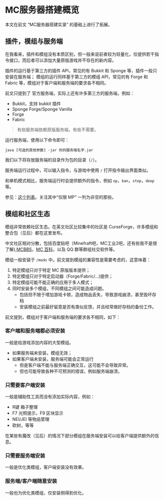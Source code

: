 # MC服务器搭建概览

本文在前文 “MC服务器搭建实录” 的基础上进行了拓展。

## 插件，模组与服务端

在我看来，插件和模组没有本质区别，但一般来说前者较为轻量化，仅提供若干指令接口，而后者可以添加大量原版游戏并不存在的新内容。

插件的运行基于第三方的插件 API，常见的有 Bukkit 和 Sponge 等，插件一般只安装在服务端；
模组的运行同样基于第三方的模组 API，常见的有 Forge 和 Fabric 等，模组对于客户端和服务端的要求各不相同。

前文只提到了 官方服务端，实际上还有许多第三方的服务端，例如：

- Bukkit，支持 bukkit 插件
- Sponge Forge/Sponge Vanilla
- Forge
- Fabric

> 有些服务端依赖原版服务端，有些不需要。

运行服务端，使用以下命令即可：

```
java [可选的其他参数] -jar 你的服务端名字.jar 
```

我们以下将存放服务端的目录作为包的目录（`/`）。

服务端运行过程中，可以输入指令，与游戏中使用 `/` 打开指令输出界面类似。

和单机模式相比，服务端运行时会提供额外的指令，例如 `op`，`ban`，`stop`，`deop` 等。

参见：[这个列表](https://minecraft.fandom.com/zh/wiki/命令#命令列表及其概述)。关注其中“仅限 MP” 一列为非空的那些。

## 模组和社区生态

模组非常依赖社区生态。在英文社区比较集中的社区是 CurseForge，许多模组和整合包（见后）都在这里发布。

中文社区相对分散，包括百度贴吧（Minefraft吧，MC工业2吧，还有些我不是很了解),[MCBBS](https://www.minecraft.net/zh-hans)，[MC 百科](https://www.mcmod.cn/)，以及 QQ 群等群组社交软件等。

模组一般安装于 `/mods` 中。前文提到模组的兼容性是需要考虑的，这意味着：

1. 特定模组只对于特定 MC 原版版本提供；
2. 特定模组只对于特定启动器（Forge/Fabric/...)提供；
3. 特定模组可能不能正确的应用于多人模式；
4. 同时安装多个模组，不同模组之间可能造成问题。
   - 包括但不限于增加游戏卡顿，造成物品丢失，导致游戏崩溃，甚至毁坏存档
   - 安装模组之前最好留意是否有类似反馈，并且经常做好存档的备份工作。

前文提到，模组对于客户端和服务端的要求各不相同，如下：

### 客户端和服务端都必须安装

一般是给游戏添加内容的大型模组。
- 如果服务端未安装，模组无效；
- 如果客户端未安装，服务端可能会正常运行
  - 但是客户端不能与服务端正确交互，这可能不会导致异常。
  - 但也可能导致各种不可预测的错误，例如服务端崩溃。

### 只需要客户端安装

一般是辅助性工具而没有添加实际内容，例如：

- R键 箱子整理
- F7 光照提示，F9 区块显示
- NEI/JEI 等物品管理
- 砍树，等等

在某些有魔改（见后）的情况下部分模组在服务端安装可以给客户端提供额外的信息。

### 只需要服务端安装

一般是优化类模组，客户端安装没有效果。

### 服务端/客户端随意安装

一般也为优化类模组，仅安装侧得到优化。



